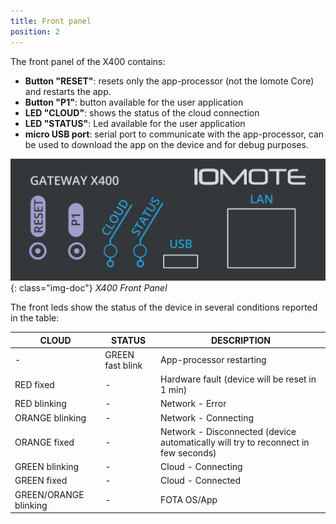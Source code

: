 ```yaml
---
title: Front panel
position: 2
---
```


The front panel of the X400 contains:
- **Button "RESET"**: resets only the app-processor (not the Iomote Core) and restarts the app.
- **Button "P1"**: button available for the user application
- **LED "CLOUD"**: shows the status of the cloud connection
- **LED "STATUS"**: Led available for the user application
- **micro USB port**: serial port to communicate with the app-processor, can be used to download the app on the device and for debug purposes.

![X400 Front Panel](./images/X400_FrontPanel.png){: class="img-doc"}
*X400 Front Panel*

The front leds show the status of the device in several conditions reported in the table:

| **CLOUD** | **STATUS** | **DESCRIPTION** |
| --- | --- | --- |
| - | GREEN fast blink | App-processor restarting |
| RED fixed | - | Hardware fault (device will be reset in 1 min) |
| RED blinking | - | Network - Error |
| ORANGE blinking | - | Network - Connecting |
| ORANGE fixed | - | Network - Disconnected (device automatically will try to reconnect in few seconds) |
| GREEN blinking | - | Cloud - Connecting |
| GREEN fixed | - | Cloud - Connected |
| GREEN/ORANGE blinking | - | FOTA OS/App |

